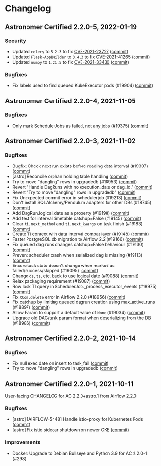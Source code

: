 # Changelog

Astronomer Certified 2.2.0-5, 2022-01-19
----------------------------------------

### Security

- Updated `celery` to `5.2.3` to fix [CVE-2021-23727](https://nvd.nist.gov/vuln/detail/CVE-2021-23727) ([commit](https://github.com/astronomer/ap-airflow/commit/b7ce051b726978691f6f37cb1f2f00a3c88da56f))
- Updated `Flask-AppBuilder` to `3.4.3` to fix [CVE-2021-41265](https://nvd.nist.gov/vuln/detail/CVE-2021-41265) ([commit](https://github.com/astronomer/ap-airflow/commit/b7ce051b726978691f6f37cb1f2f00a3c88da56f))
- Updated `numpy` to `1.21.5` to fix [CVE-2021-33430](https://nvd.nist.gov/vuln/detail/CVE-2021-33430) ([commit](https://github.com/astronomer/ap-airflow/commit/953ec71d9228f0c6558d4cd9aa74b8ddb5dfd141))

### Bugfixes

- Fix labels used to find queued KubeExecutor pods (#19904) ([commit](https://github.com/astronomer/airflow/commit/ce9f4ce3b4209d1df28306c978b27729ece634f2))

Astronomer Certified 2.2.0-4, 2021-11-05
----------------------------------------

### Bugfixes

- Only mark SchedulerJobs as failed, not any jobs (#19375) ([commit](https://github.com/astronomer/airflow/commit/39ef7280940a39aa9a98ecf48422d0f876f12747))

Astronomer Certified 2.2.0-3, 2021-11-02
----------------------------------------

### Bugfixes

- Bugfix: Check next run exists before reading data interval (#19307) ([commit](https://github.com/astronomer/airflow/commit/c6dea7c7bb911c6863fee1a3a6fe21c9f5106eb2))
- [astro] Reconcile orphan holding table handling ([commit](https://github.com/astronomer/airflow/commit/3b6b0da59983bbdd68686f7dd172ee951b0d66e5))
- Try to move "dangling" rows in upgradedb (#18953) ([commit](https://github.com/astronomer/airflow/commit/e0584063d2cd4a8a93e7d83df620f4c6b6dc1adc))
- Revert "Handle DagRuns with no execution_date or dag_id." ([commit](https://github.com/astronomer/airflow/commit/2b0bc063f03b2378d7db52aa8717ab0bbe06e89c))
- Revert "Try to move "dangling" rows in upgradedb" ([commit](https://github.com/astronomer/airflow/commit/be7a722131cd0d25a434019f1acd5815acde5b2e))
- Fix Unexpected commit error in schedulerjob (#19213) ([commit](https://github.com/astronomer/airflow/commit/ec8dfba198a82644c54888dc9caf1c19a6930567))
- Don't install SQLAlchemy/Pendulum adapters for other DBs (#18745) ([commit](https://github.com/astronomer/airflow/commit/eb03da87599edfbd0b1fb615ab6df5811f9401f2))
- Add DagRun.logical_date as a property (#19198) ([commit](https://github.com/astronomer/airflow/commit/97314d3985f217be2501e7de8a8de9dc1a2a760b))
- Add test for interval timetable catchup=False (#19145) ([commit](https://github.com/astronomer/airflow/commit/a67c83866b6c0ce566ccb4ff61dae6e1b4b7ffe4))
- Clear ``ti.next_method`` and ``ti.next_kwargs`` on task finish (#19183) ([commit](https://github.com/astronomer/airflow/commit/a056d2957f98e3f7794dad50ecc7a96162c139c3))
- Create TI context with data interval compat layer (#19148) ([commit](https://github.com/astronomer/airflow/commit/c94f5faf358d6aa0f45121365ccbf2be767e6558))
- Faster PostgreSQL db migration to Airflow 2.2 (#19166) ([commit](https://github.com/astronomer/airflow/commit/68697ec7a5a9cd3983908ed2911d5cec773b7911))
- Fix queued dag runs changes catchup=False behaviour (#19130) ([commit](https://github.com/astronomer/airflow/commit/e6e6f3f49f18dd1f15e3f0ff88269f0de626b713))
- Prevent scheduler crash when serialized dag is missing (#19113) ([commit](https://github.com/astronomer/airflow/commit/78316ce18dec7d954c16e385c25113bde317640e))
- Ensure task state doesn't change when marked as failed/success/skipped (#19095) ([commit](https://github.com/astronomer/airflow/commit/2c569f4d45af5c7540004fa90ce17a48bb5cc18f))
- Change `ds`, `ts`, etc. back to use logical date (#19088) ([commit](https://github.com/astronomer/airflow/commit/d039c15147f427d1d1c6aff0e348147a9703e184))
- Relax packaging requirement (#19087) ([commit](https://github.com/astronomer/airflow/commit/f97b2ac38479c907a665bf674fa33845e6bbecd9))
- Row lock TI query in SchedulerJob._process_executor_events (#18975) ([commit](https://github.com/astronomer/airflow/commit/b7811c2165117dfde0bf9262de4e7ced827781db))
- Fix ``XCom.delete`` error in Airflow 2.2.0 (#18956) ([commit](https://github.com/astronomer/airflow/commit/0e8daeee355cf71b48eef0f68e15d4bef0fca79a))
- Fix catchup by limiting queued dagrun creation using max_active_runs (#18897) ([commit](https://github.com/astronomer/airflow/commit/e3fed9b272eef530b04a59261c75b8e03906a20c))
- Allow Param to support a default value of ``None`` (#19034) ([commit](https://github.com/astronomer/airflow/commit/bba4659faaf9ff667db97c9263bf4924406e7e50))
- Upgrade old DAG/task param format when deserializing from the DB (#18986) ([commit](https://github.com/astronomer/airflow/commit/5164f510456213026ce54cfb83a3c6b5911a8460))

Astronomer Certified 2.2.0-2, 2021-10-14
----------------------------------------

### Bugfixes

- Fix null exec date on insert to task_fail ([commit](https://github.com/astronomer/airflow/commit/c4a5eaa65))
- Try to move "dangling" rows in upgradedb ([commit](https://github.com/astronomer/airflow/commit/56bdc223a))

Astronomer Certified 2.2.0-1, 2021-10-11
----------------------------------------

User-facing CHANGELOG for AC 2.2.0+astro.1 from Airflow 2.2.0:

### Bugfixes

- [astro] [AIRFLOW-5448] Handle istio-proxy for Kubernetes Pods ([commit](https://github.com/astronomer/airflow/commit/8648bf2ff7b11def3122af5f60b81168fcb8a8a2))
- [astro] Fix istio sidecar shutdown on newer GKE ([commit](https://github.com/astronomer/airflow/commit/84ae13c73))

### Improvements

- Docker: Upgrade to Debian Bullseye and Python 3.9 for AC 2.2.0-1 (#298)
